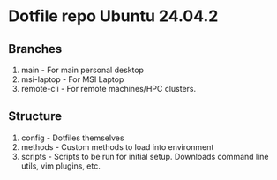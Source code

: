 # Dotfile repo Ubuntu 24.04.2
## Branches 
1. main - For main personal desktop 
1. msi-laptop - For MSI Laptop 
1. remote-cli - For remote machines/HPC clusters. 
## Structure
1. config - Dotfiles themselves
1. methods - Custom methods to load into environment 
1. scripts - Scripts to be run for initial setup. Downloads command line utils, vim plugins, etc.
